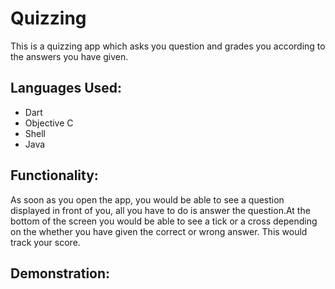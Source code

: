 # Quizzing
This is a quizzing app which asks you question and grades you according to the answers you have given. 
## Languages Used:
* Dart
* Objective C
* Shell
* Java
## Functionality:
As soon as you open the app, you would be able to see a question displayed in front of you, all you have to do is answer the question.At the bottom of the screen you would be able to see a tick or a cross depending on the whether you have given the correct or wrong answer. This would track your score.  
## Demonstration:


